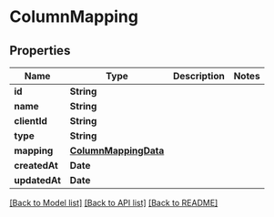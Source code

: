 # ColumnMapping

## Properties
Name | Type | Description | Notes
------------ | ------------- | ------------- | -------------
**id** | **String** |  | 
**name** | **String** |  | 
**clientId** | **String** |  | 
**type** | **String** |  | 
**mapping** | [**ColumnMappingData**](ColumnMappingData.md) |  | 
**createdAt** | **Date** |  | 
**updatedAt** | **Date** |  | 

[[Back to Model list]](../README.md#documentation-for-models) [[Back to API list]](../README.md#documentation-for-api-endpoints) [[Back to README]](../README.md)


